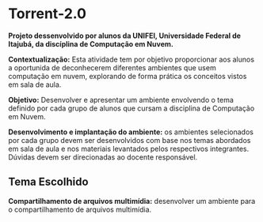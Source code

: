 # Torrent-2.0

**Projeto dessenvolvido por alunos da UNIFEI, Universidade Federal de Itajubá, da discíplina de Computação em Nuvem.**

<div>
  <p>
    <b>Contextualização:</b> Esta atividade tem por objetivo proporcionar aos alunos a oportunida de deconhecerem diferentes ambientes que usem computação em nuvem, explorando de forma prática os conceitos vistos em sala de aula. 
  </p>
  <p>
    <b>Objetivo:</b> Desenvolver e apresentar um ambiente envolvendo o tema definido por cada grupo de alunos que cursam a disciplina de Computação em Nuvem.
  </p>
  <p>
    <b>Desenvolvimento e implantação do ambiente:</b> os ambientes selecionados por cada grupo devem ser desenvolvidos com base nos temas abordados em sala de aula e nos materiais levantados pelos respectivos integrantes. Dúvidas devem ser direcionadas ao docente responsável.
  </p>
</div>

<div>
  <h2><b>Tema Escolhido</b></h2>
  <p>
    <b>Compartilhamento de arquivos multimídia:</b> desenvolver um ambiente para o compartilhamento de arquivos multimídia.
  </p>
</div>
